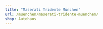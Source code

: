 ```yaml
---
title: "Maserati Tridente München"
url: /muenchen/maserati-tridente-muenchen/
shop: Autohaus
---
```

